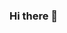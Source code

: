 ### Hi there 👋

<!--
**WOOOOJI/WOOOOJI** is a ✨ _special_ ✨ repository because its `README.md` (this file) appears on your GitHub profile.

Here are some ideas to get you started:

- 🔭 I’m currently working on ...nowhere...it's sad
- 🌱 I’m currently learning ...Java, HTML, CSS, MongoDB, Node.JS
- 👯 I’m looking to collaborate on ...Java for web
- ⚡ Fun fact: ...i'm not from north ^^...
-->
